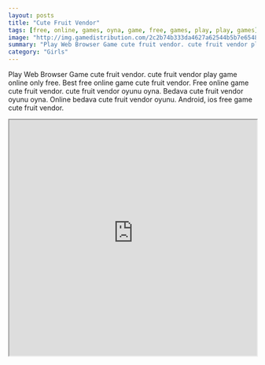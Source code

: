 ```yaml
---
layout: posts
title: "Cute Fruit Vendor"
tags: [free, online, games, oyna, game, free, games, play, play, games]
image: "http://img.gamedistribution.com/2c2b74b333da4627a62544b5b7e6548b.jpg"
summary: "Play Web Browser Game cute fruit vendor. cute fruit vendor play game online only free. Best free online game cute fruit vendor. Free online game cute fruit vendor. cute fruit vendor oyunu oyna. Bedava cute fruit vendor oyunu oyna. Online bedava cute fruit vendor oyunu. Android, ios free game cute fruit vendor."
category: "Girls"
---
```


Play Web Browser Game cute fruit vendor. cute fruit vendor play game online only free. Best free online game cute fruit vendor. Free online game cute fruit vendor. cute fruit vendor oyunu oyna. Bedava cute fruit vendor oyunu oyna. Online bedava cute fruit vendor oyunu. Android, ios free game cute fruit vendor.

<iframe width="100%" height="480px;" src="http://flash.gamedistribution.com?game=2c2b74b333da4627a62544b5b7e6548b"></iframe>